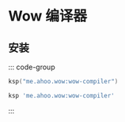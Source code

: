 # Wow 编译器

## 安装

::: code-group
```kotlin [Gradle(Kotlin)]
ksp("me.ahoo.wow:wow-compiler")
```
```groovy [Gradle(Groovy)]
ksp 'me.ahoo.wow:wow-compiler'
```

:::